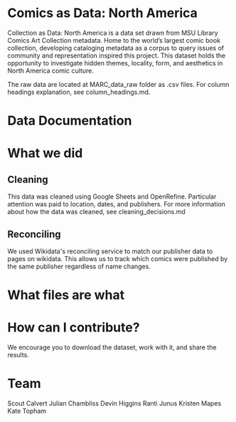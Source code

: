 # Comics as Data: North America

Collection as Data: North America is a data set drawn from MSU Library Comics Art Collection metadata. Home to the world’s largest comic book collection, developing cataloging metadata as a corpus to query issues of community and representation inspired this project. This dataset holds the opportunity to investigate hidden themes, locality, form, and aesthetics in North America comic culture.

The raw data are located at MARC_data_raw folder as .csv files. For column headings explanation, see column_headings.md.

# Data Documentation

# What we did

## Cleaning

This data was cleaned using Google Sheets and OpenRefine. Particular attention was paid to location, dates, and publishers.
For more information about how the data was cleaned, see cleaning_decisions.md

## Reconciling

We used Wikidata's reconciling service to match our publisher data to pages on wikidata. This allows us to track which comics were published by the same publisher regardless of name changes.

# What files are what

# How can I contribute?
We encourage you to download the dataset, work with it, and share the results.
# Team

Scout Calvert
Julian Chambliss
Devin Higgins
Ranti Junus
Kristen Mapes
Kate Topham
